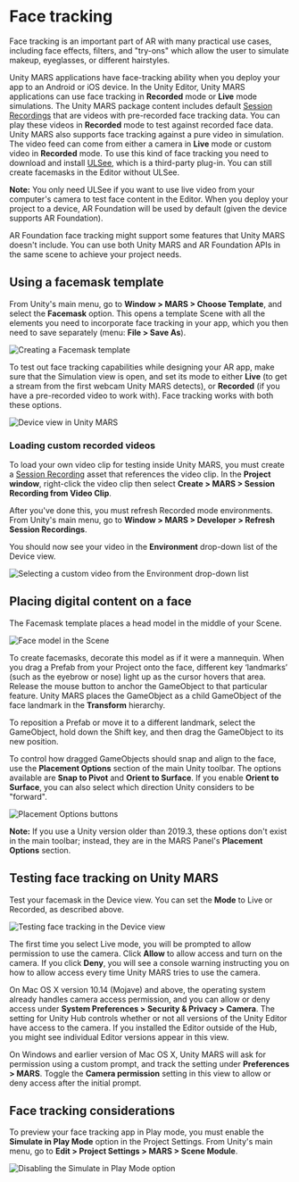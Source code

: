 # Face tracking

Face tracking is an important part of AR with many practical use cases, including face effects, filters, and "try-ons" which allow the user to simulate makeup, eyeglasses, or different hairstyles.

Unity MARS applications have face-tracking ability when you deploy your app to an Android or iOS device. In the Unity Editor, Unity MARS applications can use face tracking in **Recorded** mode or **Live** mode simulations. The Unity MARS package content includes default [Session Recordings](SessionRecordings.md) that are videos with pre-recorded face tracking data. You can play these videos in **Recorded** mode to test against recorded face data. Unity MARS also supports face tracking against a pure video in simulation. The video feed can come from either a camera in **Live** mode or custom video in **Recorded** mode. To use this kind of face tracking you need to download and install [ULSee](https://assetstore.unity.com/packages/tools/integration/single-face-tracker-plugin-lite-version-30-face-tracking-points-90212), which is a third-party plug-in. You can still create facemasks in the Editor without ULSee.

**Note:** You only need ULSee if you want to use live video from your computer's camera to test face content in the Editor. When you deploy your project to a device, AR Foundation will be used by default (given the device supports AR Foundation).

AR Foundation face tracking might support some features that Unity MARS doesn't include. You can use both Unity MARS and AR Foundation APIs in the same scene to achieve your project needs.

## Using a facemask template

From Unity's main menu, go to **Window &gt; MARS &gt; Choose Template**, and select the **Facemask** option. This opens a template Scene with all the elements you need to incorporate face tracking in your app, which you then need to save separately (menu: **File &gt; Save As**).

![Creating a Facemask template](images/FaceTracking/facemask-template-menu.png)

To test out face tracking capabilities while designing your AR app, make sure that the Simulation view is open, and set its mode to either **Live** (to get a stream from the first webcam Unity MARS detects), or **Recorded** (if you have a pre-recorded video to work with). Face tracking works with both these options.

![Device view in Unity MARS](images/FaceTracking/facetracking-device-view.png)

### Loading custom recorded videos

To load your own video clip for testing inside Unity MARS, you must create a [Session Recording](SessionRecordings.md#video-recordings) asset that references the video clip. In the **Project window**, right-click the video clip then select **Create &gt; MARS &gt; Session Recording from Video Clip**.

After you've done this, you must refresh Recorded mode environments. From Unity's main menu, go to **Window &gt; MARS &gt; Developer &gt; Refresh Session Recordings**.

You should now see your video in the **Environment** drop-down list of the Device view.

![Selecting a custom video from the Environment drop-down list](images/FaceTracking/recorded-video-on-device-view.png)

## Placing digital content on a face

The Facemask template places a head model in the middle of your Scene.

![Face model in the Scene](images/FaceTracking/face.png)

To create facemasks, decorate this model as if it were a mannequin. When you drag a Prefab from your Project onto the face, different key ‘landmarks’ (such as the eyebrow or nose) light up as the cursor hovers that area. Release the mouse button to anchor the GameObject to that particular feature. Unity MARS places the GameObject as a child GameObject of the face landmark in the **Transform** hierarchy.

To reposition a Prefab or move it to a different landmark, select the GameObject, hold down the Shift key, and then drag the GameObject to its new position.

To control how dragged GameObjects should snap and align to the face, use the **Placement Options** section of the main Unity toolbar. The options available are **Snap to Pivot** and **Orient to Surface**. If you enable **Orient to Surface**, you can also select which direction Unity considers to be "forward".

![Placement Options buttons](images/FaceTracking/placement-options.png)

**Note:** If you use a Unity version older than 2019.3, these options don't exist in the main toolbar; instead, they are in the MARS Panel's **Placement Options** section.

## Testing face tracking on Unity MARS

Test your facemask in the Device view. You can set the **Mode** to Live or Recorded, as described above.

![Testing face tracking in the Device view](images/FaceTracking/testing-facetracking.png)

The first time you select Live mode, you will be prompted to allow permission to use the camera. Click **Allow** to allow access and turn on the camera. If you click **Deny**, you will see a console warning instructing you on how to allow access every time Unity MARS tries to use the camera.

On Mac OS X version 10.14 (Mojave) and above, the operating system already handles camera access permission, and you can allow or deny access under **System Preferences &gt; Security &amp; Privacy &gt; Camera**. The setting for Unity Hub controls whether or not all versions of the Unity Editor have access to the camera. If you installed the Editor outside of the Hub, you might see individual Editor versions appear in this view.

On Windows and earlier version of Mac OS X, Unity MARS will ask for permission using a custom prompt, and track the setting under **Preferences &gt; MARS**. Toggle the **Camera permission** setting in this view to allow or deny access after the initial prompt.

## Face tracking considerations
To preview your face tracking app in Play mode, you must enable the **Simulate in Play Mode** option in the Project Settings. From Unity's main menu, go to **Edit &gt; Project Settings &gt; MARS &gt; Scene Module**.

![Disabling the Simulate in Play Mode option](images/FaceTracking/disable-play-mode.png)
